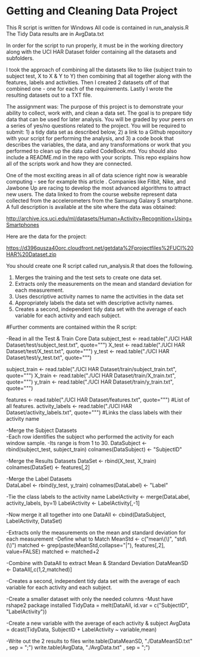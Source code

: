 Getting and Cleaning Data Project
=================================

This R script is written for Windows
All code is contained in run_analysis.R
The Tidy Data results are in AvgData.txt

In order for the script to run properly, it must be in the working directory along 
with the UCI HAR Dataset folder containing all the datasets and subfolders.

I took the approach of combining all the datasets like to like (subject train to subject test, X to X & Y to Y)
then combining that all together along with the features, labels and activities.
Then I created 2 datasets off of that combined one - one for each of the requirements.
Lastly I wrote the resulting datasets out to a TXT file.

The assignment was:
The purpose of this project is to demonstrate your ability to collect, work with, and clean a data set. The goal is to prepare tidy data that can be used for later analysis. You will be graded by your peers on a series of yes/no questions related to the project. You will be required to submit: 1) a tidy data set as described below, 2) a link to a Github repository with your script for performing the analysis, and 3) a code book that describes the variables, the data, and any transformations or work that you performed to clean up the data called CodeBook.md. You should also include a README.md in the repo with your scripts. This repo explains how all of the scripts work and how they are connected.  

One of the most exciting areas in all of data science right now is wearable computing - see for example this article . Companies like Fitbit, Nike, and Jawbone Up are racing to develop the most advanced algorithms to attract new users. The data linked to from the course website represent data collected from the accelerometers from the Samsung Galaxy S smartphone. A full description is available at the site where the data was obtained: 

http://archive.ics.uci.edu/ml/datasets/Human+Activity+Recognition+Using+Smartphones 

Here are the data for the project: 

https://d396qusza40orc.cloudfront.net/getdata%2Fprojectfiles%2FUCI%20HAR%20Dataset.zip 

 You should create one R script called run_analysis.R that does the following. 

1.	Merges the training and the test sets to create one data set.
2.	Extracts only the measurements on the mean and standard deviation for each measurement. 
3.	Uses descriptive activity names to name the activities in the data set
4.	Appropriately labels the data set with descriptive activity names. 
5.	Creates a second, independent tidy data set with the average of each variable for each activity and each subject. 

#Further comments are contained within the R script:

-Read in all the Test & Train Core Data
subject_test <- read.table("./UCI HAR Dataset/test/subject_test.txt", quote="\"")
X_test <- read.table("./UCI HAR Dataset/test/X_test.txt", quote="\"")
y_test <- read.table("./UCI HAR Dataset/test/y_test.txt", quote="\"")

subject_train <- read.table("./UCI HAR Dataset/train/subject_train.txt", quote="\"")
X_train <- read.table("./UCI HAR Dataset/train/X_train.txt", quote="\"")
y_train <- read.table("./UCI HAR Dataset/train/y_train.txt", quote="\"")

features <- read.table("./UCI HAR Dataset/features.txt", quote="\"")       #List of all features.
activity_labels <- read.table("./UCI HAR Dataset/activity_labels.txt", quote="\"")  #Links the class labels with their activity name

-Merge the Subject Datasets  
-Each row identifies the subject who performed the activity for each window sample. 
-Its range is from 1 to 30.
DataSubject <- rbind(subject_test, subject_train)
colnames(DataSubject) <- "SubjectID"

-Merge the Results Datasets
DataSet <- rbind(X_test, X_train)
colnames(DataSet) <- features[,2]

-Merge the Label Datasets  
DataLabel <- rbind(y_test, y_train)
colnames(DataLabel) <- "Label"

-Tie the class labels to the activity name
LabelActivity <- merge(DataLabel, activity_labels, by=1) 
LabelActivity <- LabelActivity[,-1]

-Now merge it all together into one
DataAll <- cbind(DataSubject, LabelActivity, DataSet)

-Extracts only the measurements on the mean and standard deviation for each measurement
-Define what to Match
MeanStd <- c("mean\\(\\)", "std\\(\\)") 
matched <- grep(paste(MeanStd,collapse="|"), features[,2], value=FALSE)
matched <- matched+2 

-Combine with DataAll to extract Mean & Standard Deviation
DataMeanSD <- DataAll[,c(1,2,matched)]

-Creates a second, independent tidy data set with the average of each variable for each activity and each subject.

-Create a smaller dataset with only the needed columns
-Must have rshape2 package installed
TidyData = melt(DataAll, id.var = c("SubjectID", "LabelActivity"))

-Create a new variable with the average of each activity & subject
AvgData = dcast(TidyData, SubjectID + LabelActivity ~ variable,mean)

-Write out the 2 results to files
write.table(DataMeanSD, "./DataMeanSD.txt" , sep = ";")
write.table(AvgData, "./AvgData.txt" , sep = ";")

